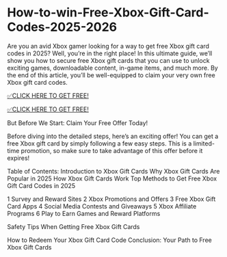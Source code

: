 # How-to-win-Free-Xbox-Gift-Card-Codes-2025-2026

Are you an avid Xbox gamer looking for a way to get free Xbox gift card codes in 2025? Well, you’re in the right place! In this ultimate guide, we’ll show you how to secure free Xbox gift cards that you can use to unlock exciting games, downloadable content, in-game items, and much more. By the end of this article, you’ll be well-equipped to claim your very own free Xbox gift card codes.

[✅CLICK HERE TO GET FREE!](https://mkrj.xyz/non/)

[✅CLICK HERE TO GET FREE!](https://mkrj.xyz/non/)

But Before We Start: Claim Your Free Offer Today!

Before diving into the detailed steps, here’s an exciting offer! You can get a free Xbox gift card by simply following a few easy steps. This is a limited-time promotion, so make sure to take advantage of this offer before it expires!

Table of Contents:
Introduction to Xbox Gift Cards
Why Xbox Gift Cards Are Popular in 2025
How Xbox Gift Cards Work
Top Methods to Get Free Xbox Gift Card Codes in 2025

1 Survey and Reward Sites
2 Xbox Promotions and Offers
3 Free Xbox Gift Card Apps
4 Social Media Contests and Giveaways
5 Xbox Affiliate Programs
6 Play to Earn Games and Reward Platforms

Safety Tips When Getting Free Xbox Gift Cards

How to Redeem Your Xbox Gift Card Code
Conclusion: Your Path to Free Xbox Gift Cards
